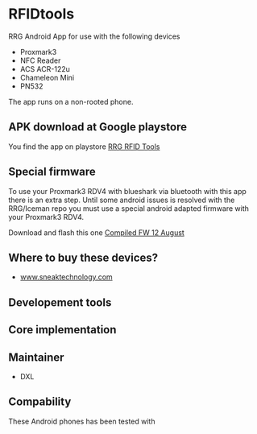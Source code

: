 # RFIDtools
RRG Android App for use with the following devices

- Proxmark3
- NFC Reader 
- ACS ACR-122u
- Chameleon Mini
- PN532

The app runs on a non-rooted phone.


## APK download at Google playstore
You find the app on playstore  [RRG RFID Tools](https://play.google.com/store/apps/details?id=com.rfidresearchgroup.rfidtools&hl=en_US)

## Special firmware
To use your Proxmark3 RDV4 with blueshark via bluetooth with this app there is an extra step.
Until some android issues is resolved with the RRG/Iceman repo you must use a special android adapted firmware with your Proxmark3 RDV4.  

Download and flash this one
[Compiled FW 12 August](https://www.dropbox.com/s/416lsrqpr2lfeis/%5BCompiled%5DPM3-RRG-20190812.rar?dl=0)

## Where to buy these devices?
- www.sneaktechnology.com

## Developement tools

## Core implementation

## Maintainer
- DXL

## Compability
These Android phones has been tested with 
